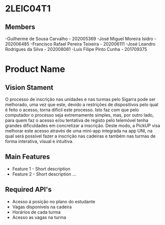 # 2LEIC04T1

## Members

-Guilherme de Sousa Carvalho - 202005369
-José Miguel Moreira Isidro - 202006485
-Francisco Rafael Pereira Teixeira - 202006111
-José Leandro Rodrigues da Silva - 202008061
-Luís Filipe Pinto Cunha - 201709375


# Product Name

## Vision Stament
O processo de inscrição nas unidades e nas turmas pelo Sigarra pode ser melhorado, uma vez que este, devido a restrições de dispositivos pelo qual é feito o acesso, torna difícil este processo. Isto faz com que pelo computador o processo seja extremamente simples, mas, por outro lado, para quem faz o acesso e/ou tentativa de registo pelo telemóvel tenha grandes dificuldades em concretizar a inscrição. Deste modo, a PickUP visa melhorar este acesso através de uma mini-app integrada na app UNI, na qual será possível fazer a inscrição nas cadeiras e também nas turmas de forma interativa, visual e intuitiva. 

## Main Features
 - Feature 1 - Short description
 - Feature 2 - Short description
...

## Required API's
- Acesso á posição no plano do estudante 
- Vagas disponíveis na cadeira  
- Horários de cada turma 
- Acesso as vagas na turma 
